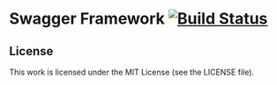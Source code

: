 # Swagger Framework [![Build Status](https://travis-ci.org/silas/swagger-framework.png?branch=master)](https://travis-ci.org/silas/swagger-framework)

## License

This work is licensed under the MIT License (see the LICENSE file).

[spec]: https://github.com/wordnik/swagger-spec/blob/master/versions/1.2.md#readme
